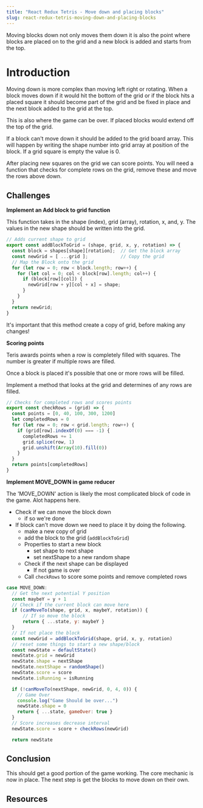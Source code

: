 ```yaml
---
title: "React Redux Tetris - Move down and placing blocks"
slug: react-redux-tetris-moving-down-and-placing-blocks
---
```


Moving blocks down not only moves them down it 
is also the point where blocks are placed on
to the grid and a new block is added and starts from 
the top. 

# Introduction 

Moving down is more complex than moving left
right or rotating. When a block moves down if 
it would hit the bottom of the grid or if the block 
hits a placed square it should become part of the 
grid and be fixed in place and the next block added 
to the grid at the top. 

This is also where the game can be over. If placed
blocks would extend off the top of the grid. 

If a block can't move down it should be added
to the grid board array. This will happen by 
writing the shape number into grid array at 
position of the block. If a grid square is 
empty the value is 0. 

After placing new squares on the grid we can score points. 
You will need a function that checks for complete rows on 
the grid, remove these and move the rows above down. 

## Challenges

**Implement an Add block to grid function**

This function takes in the shape (index), grid
(array), rotation, x, and, y. The values in the 
new shape should be written into the grid. 

```JavaScript
// Adds current shape to grid
export const addBlockToGrid = (shape, grid, x, y, rotation) => {
  const block = shapes[shape][rotation];  // Get the block array
  const newGrid = [ ...grid ];            // Copy the grid
  // Map the Block onto the grid                                                           
  for (let row = 0; row < block.length; row++) {
    for (let col = 0; col < block[row].length; col++) {
      if (block[row][col]) {
        newGrid[row + y][col + x] = shape;
      }
    }
  }
  return newGrid;
}
```

It's important that this method create a copy of 
grid, before making any changes! 

**Scoring points**

Teris awards points when a row is completely filled
with squares. The number is greater if multiple
rows are filled. 

Once a block is placed it's possible that one or more
rows will be filled. 

Implement a method that looks at the grid and 
determines of any rows are filled. 

```JavaScript
// Checks for completed rows and scores points
export const checkRows = (grid) => {
  const points = [0, 40, 100, 300, 1200]
  let completedRows = 0
  for (let row = 0; row < grid.length; row++) {
    if (grid[row].indexOf(0) === -1) {
      completedRows += 1
      grid.splice(row, 1)
      grid.unshift(Array(10).fill(0))
    }
  }
  return points[completedRows]
}
```

**Implement MOVE_DOWN in game reducer**

The 'MOVE_DOWN' action is likely the most complicated 
block of code in the game. Alot happens here. 

- Check if we can move the block down
  - if so we're done
- If block can't move down we need to place it
by doing the following. 
  - make a new copy of grid
  - add the block to the grid (`addBlockToGrid`)
  - Properties to start a new block
    - set shape to next shape
    - set nextShape to a new random shape
  - Check if the next shape can be displayed
    - If not game is over
  - Call `checkRows` to score some points
  and remove completed rows

```JavaScript
case MOVE_DOWN:
  // Get the next potential Y position
  const maybeY = y + 1
  // Check if the current block can move here
  if (canMoveTo(shape, grid, x, maybeY, rotation)) {
      // If so move the block 
      return { ...state, y: maybeY }
  }
  // If not place the block
  const newGrid = addBlockToGrid(shape, grid, x, y, rotation)
  // reset some things to start a new shape/block
  const newState = defaultState()
  newState.grid = newGrid
  newState.shape = nextShape
  newState.nextShape = randomShape()
  newState.score = score
  newState.isRunning = isRunning

  if (!canMoveTo(nextShape, newGrid, 0, 4, 0)) {
    // Game Over
    console.log("Game Should be over...")
    newState.shape = 0
    return { ...state, gameOver: true }
  }
  // Score increases decrease interval
  newState.score = score + checkRows(newGrid)

  return newState
```

## Conclusion

This should get a good portion of the game working. 
The core mechanic is now in place. The next step is 
get the blocks to move down on their own. 

## Resources

 
